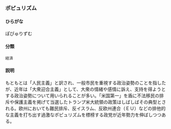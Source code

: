 <div style="display:none;">

## [あ行](securities-terms?id=あ行)
## [か行](securities-terms?id=か行)
## [さ行](securities-terms?id=さ行)
## [た行](securities-terms?id=た行)
## [な行](securities-terms?id=な行)
## [は行](securities-terms?id=は行)

</div>

### ポピュリズム

#### ひらがな

ぽぴゅりずむ

#### 分類

`経済`

#### 説明

もともとは「人民主義」と訳され、一般市民を重視する政治姿勢のことを指したが、近年は「大衆迎合主義」として、大衆の情緒や感情に訴え、支持を得ようとする政治姿勢について用いられることが多い。「米国第一」を盾に不法移民の排斥や保護主義を掲げて当選したトランプ米大統領の政策はしばしばその典型とされる。欧州においても難民排斥、反イスラム、反欧州連合（ＥＵ）などの排他的な主義を打ち出す過激なポピュリズムを標榜する政党が近年勢力を伸ばしつつある。

<div style="display:none;">

## [ま行](securities-terms?id=ま行)
## [や行](securities-terms?id=や行)
## [ら行](securities-terms?id=ら行)
## [わ行](securities-terms?id=わ行)
## [英数字・記号](securities-terms?id=英数字・記号)

</div>

